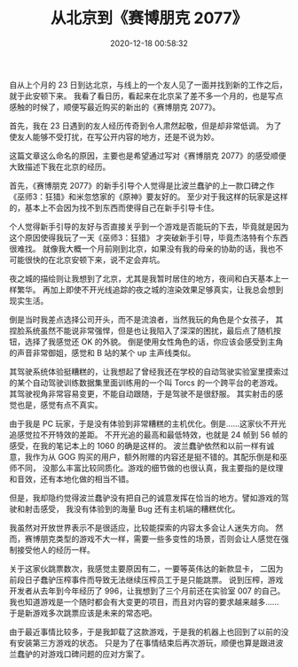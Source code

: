 ﻿---
title: 从北京到《赛博朋克 2077》
date: 2020-12-18 00:58:32
categories:
- [游戏, 赛博朋克 2077]
- [生活, 北京]
tags:
- 游戏
- 赛博朋克 2077
- 生活
- 北京
---

自从上个月的 23 日到达北京，与线上的一个友人见了一面并找到新的工作之后，就于此安顿下来。
我看了看日历，看起来在北京呆了差不多一个月的，也是写点感触的时候了，顺便写最近购买的新出的《赛博朋克 2077》。

首先，我在 23 日遇到的友人经历传奇到令人肃然起敬，但是却非常低调。
为了使友人能够不受打扰，在写公开内容的地方，还是不说为妙。

这篇文章这么命名的原因，主要也是希望通过写对《赛博朋克 2077》的感受顺便大致描述下我在北京的经历。

首先，《赛博朋克 2077》的新手引导个人觉得是比波兰蠢驴的上一款口碑之作《巫师3：狂猎》和米忽悠家的《原神》要友好的。
至少对于我这样的玩家是这样的，基本上不会因为找不到东西而使得自己在新手引导卡住。

个人觉得新手引导的友好与否直接关乎到一个游戏是否能玩的下去，毕竟就是因为这个原因使得我玩了一天《巫师3：狂猎》
才突破新手引导，毕竟杰洛特有个东西很难找。
就像我大概一个月前刚到北京，如果没有我的母亲的协助的话，我也不可能很快的在北京安顿下来，说不定会弃坑。

夜之城的描绘则让我想到了北京，尤其是我暂时居住的地方，夜间和白天基本上一样繁华。
再加上即使不开光线追踪的夜之城的渲染效果足够真实，让我总会想到现实生活。

倒是当时我差点选择公司开头，而不是流浪者，当然我玩的角色是个女孩子，
其捏脸系统虽然不能说非常强悍，但是也让我陷入了深深的困扰，最后点了随机按钮，选择了我感觉还 OK 的外貌。
倒是使用女性角色的话，你应该会感受到主角的声音非常御姐，感觉和 B 站的某个 up 主声线类似。

其驾驶系统体验挺糟糕的，让我想起了曾经我还在学校的自动驾驶实验室里摸索过的某个自动驾驶训练数据集里面训练用的一个叫
Torcs 的一个跨平台的老游戏。其驾驶视角非常容易变更，不能自动跟随，于是驾驶不是很舒服。
其实射击的感觉也是，感觉有点不真实。

由于我是 PC 玩家，于是没有体验到非常糟糕的主机优化。倒是……这家伙不开光追感觉拉不开特效的差距。
不开光追的最高和最低特效，也就是 24 帧到 56 帧的感受，在我的笔记本上的 1060 的确是这样的。
波兰蠢驴依然和以前一样有诚意，我作为从 GOG 购买的用户，额外附赠的内容还是挺不错的。其配乐倒是和巫师不同，
没那么丰富比较同质化。游戏的细节做的也很认真，我主要指的是纹理和音效，还有本地化做的相当不错。

但是，我却隐约觉得波兰蠢驴没有把自己的诚意发挥在恰当的地方。譬如游戏的驾驶和射击感受，
我没有体验到的海量 Bug 还有主机端的糟糕优化。

我虽然对开放世界表示不是很适应，比较能探索的内容太多会让人迷失方向。
然而，赛博朋克类型的游戏不大一样，需要一些多变性的场景，否则会让人感觉在强制接受他人的经历一样。

关于这家伙跳票数次，我感觉主要原因有二，一要等英伟达的新款显卡，
二因为前段日子蠢驴压榨事件而导致无法继续压榨员工于是只能跳票。
说到压榨，游戏开发者从去年到今年经历了 996，让我想到了三个月前还在实验室 007 的自己。
我也知道游戏是一个随时都会有大变更的项目，而且对内容的要求越来越多……
于是新游戏多次跳票应该是未来的常态吧。

由于最近事情比较多，于是我卸载了这款游戏，于是我的机器上也回到了以前的没有安装第三方游戏的状态。
只是为了在事情结束后再次游玩，顺便也算是跟进波兰蠢驴的对游戏口碑问题的应对方案了。
